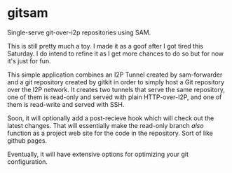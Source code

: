 gitsam
======

Single-serve git-over-i2p repositories using SAM.

This is still pretty much a toy. I made it as a goof after I got tired this
Saturday. I do intend to refine it as I get more chances to do so but for now
it's just for fun.

This simple application combines an I2P Tunnel created by sam-forwarder and a
git repository created by gitkit in order to simply host a Git repository over
the I2P network. It creates two tunnels that serve the same repository, one of
them is read-only and served with plain HTTP-over-I2P, and one of them is
read-write and served with SSH.

Soon, it will optionally add a post-recieve hook which will check out the latest
changes. That will essentially make the read-only branch *also* function as a
project web site for the code in the repository. Sort of like github pages.

Eventually, it will have extensive options for optimizing your git
configuration.
